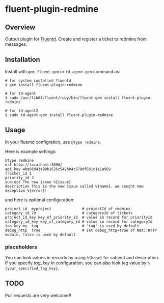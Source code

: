 # fluent-plugin-redmine

## Overview

Output plugin for [Fluentd](http://fluentd.org). Create and register a ticket to redmine from messages.

## Installation

Install with `gem`, `fluent-gem` or `td-agent-gem` command as:

```
# for system installed fluentd
$ gem install fluent-plugin-redmine

# for td-agent
$ sudo /usr/lib64/fluent/ruby/bin/fluent-gem install fluent-plugin-redmine

# for td-agent2
$ sudo td-agent-gem install fluent-plugin-redmine
```

## Usage

In your fluentd configration, use `@type redmine`.

Here is example settings:

    @type redmine
    url http://localhost:3000/
    api_key 40a96d43a98b1626c542b04c5780f881c1e1a969
    tracker_id 1
    priority_id 3
    subject The new issue %{issue}
    description This is the new issue called %{name}. we cought new exception %{error}!


and here is optional configuration:

    project_id  myproject              # projectId of redmine
    category_id 70                     # categoryId of tickets
    project_id_key key_of_priority_id  # value in record for priorityId
    category_id_key key_of_category_id # value in record for categoryId
    tag_key my_ tag                    # 'tag' is used by default
    debug_http  true                   # set debug_http=true of Net::HTTP module, false is used by default


### placeholders

You can look values in records by using `%{hoge}` for subject and description. If you specify *tag_key* in configuration, you can also look tag value by `%{your_specified_tag_key}`.

## TODO

Pull requests are very welcome!!
